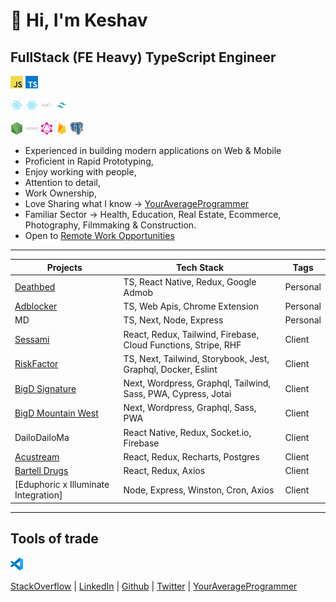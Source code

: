 # 👋 Hi, I'm Keshav  

## FullStack (FE Heavy) TypeScript Engineer

<code><img height="20" src="https://raw.githubusercontent.com/github/explore/80688e429a7d4ef2fca1e82350fe8e3517d3494d/topics/javascript/javascript.png"></code>
<code><img height="20" src="https://raw.githubusercontent.com/github/explore/80688e429a7d4ef2fca1e82350fe8e3517d3494d/topics/typescript/typescript.png"></code>

<code><img height="20" src="https://raw.githubusercontent.com/github/explore/80688e429a7d4ef2fca1e82350fe8e3517d3494d/topics/react/react.png"></code>
<code><img height="20" src="https://raw.githubusercontent.com/github/explore/80688e429a7d4ef2fca1e82350fe8e3517d3494d/topics/react-native/react-native.png"></code>
<code><img height="20" src="https://raw.githubusercontent.com/github/explore/28b02bbc9ad9f7a503c43775aebeb515dc2da5fc/topics/nextjs/nextjs.png"></code>
<code><img height="20" src="https://raw.githubusercontent.com/github/explore/882462b8ecc337fd9c9b2572bc463a1cbc88fb6a/topics/tailwind/tailwind.png"></code>

<code><img height="20" src="https://raw.githubusercontent.com/github/explore/80688e429a7d4ef2fca1e82350fe8e3517d3494d/topics/nodejs/nodejs.png"></code>
<code><img height="20" src="https://raw.githubusercontent.com/github/explore/80688e429a7d4ef2fca1e82350fe8e3517d3494d/topics/express/express.png"></code>
<code><img height="20" src="https://raw.githubusercontent.com/github/explore/5c058a388828bb5fde0bcafd4bc867b5bb3f26f3/topics/graphql/graphql.png"></code>
<code><img height="20" src="https://raw.githubusercontent.com/github/explore/5c058a388828bb5fde0bcafd4bc867b5bb3f26f3/topics/firebase/firebase.png"></code>
<code><img height="20" src="https://raw.githubusercontent.com/github/explore/80688e429a7d4ef2fca1e82350fe8e3517d3494d/topics/postgresql/postgresql.png"></code>


- Experienced in building modern applications on Web & Mobile
- Proficient in Rapid Prototyping,
- Enjoy working with people,
- Attention to detail,
- Work Ownership,
- Love Sharing what I know → [YourAverageProgrammer](https://www.youtube.com/channel/UC19U_d3EDdiwBw_P5Md1WGg)
- Familiar Sector → Health, Education, Real Estate, Ecommerce, Photography, Filmmaking & Construction.
- Open to [Remote Work Opportunities](mailto:hello@keshavdulal.com)

---

Projects | Tech Stack | Tags
--- | --- | ---
[Deathbed](https://www.deathbed.app/) | TS, React Native, Redux, Google Admob | Personal
[Adblocker](https://chrome.google.com/webstore/detail/onlinekhabar-adblocker/mlphgcnljdljnjchfbpcdcbipdomconf?hl=en&authuser=0) | TS, Web Apis, Chrome Extension | Personal
MD | TS, Next, Node, Express | Personal
[Sessami](https://app.sessami.co/) | React, Redux, Tailwind, Firebase, Cloud Functions, Stripe, RHF | Client
[RiskFactor](https://riskfactor.com/) | TS, Next, Tailwind, Storybook, Jest, Graphql, Docker, Eslint | Client
[BigD Signature](https://www.bigdsignature.com/) | Next, Wordpress, Graphql, Tailwind, Sass, PWA, Cypress, Jotai | Client
[BigD Mountain West](https://mtnwest.big-d.com/) | Next, Wordpress, Graphql, Sass, PWA | Client
DailoDailoMa | React Native, Redux, Socket.io, Firebase | Client
[Acustream](https://app.acustream.com/) | React, Redux, Recharts, Postgres | Client
[Bartell Drugs](https://rx.bartelldrugs.com/) | React, Redux, Axios | Client
[Eduphoric x Illuminate Integration] | Node, Express, Winston, Cron, Axios | Client

---

## Tools of trade

<code><img height="20" src="https://raw.githubusercontent.com/github/explore/bbd48b997e8d0bef63f676eca4da5e1f76487b56/topics/visual-studio-code/visual-studio-code.png"></code>

<!--
Areas | Details
--- | ---
**PROGRAMMING** | TypeScript x JavaScript
**MARKUP x STYLING** | Semantic HTML, Markdown, XML, CSS, SASS, BEM, BootStrap, Tailwind, Material UI
**DQL x DATABASES** | SQL, GraphQL, PostGreSQL, MySQL, MongoDB, Redis, Firebase, Room
**FRAMEWORKS** | React, React Native, Node, Next, Gatsby, D3, jQuery, Express, Mongoose
**LIBRARIES** | Socket.io, Axios, React Hook Forms, React Spring, React Table, Source Map Explorer, DateJS, ReCharts
**STATE MGMT** | Redux, Redux Thunk, Redux Saga, Jotai, React Context
**TESTING** | Chai, Mocha, Cypress, Jest
**TOOLING** | NPM, Yarn, VsCode, ESlint, Prettier, Husky, Git, gh, zsh, Bash Scripts, Postman
**PROJECT MGMT** | Kanban, Jira, Trello, Github Projects, Pomodoro
**LEARNING** | Kotlin, Swift, UI/UX Design
**ARCHITECTURE** | SPAs, PWAs, Multi-Tenant
-->

[StackOverflow](https://stackoverflow.com/users/3556531/keshavdulal) | [LinkedIn](https://linkedin.com/keshavdulal) | [Github](https://github.com/Keshavdulal) | [Twitter](https://twitter.com/keshavdulal) | [YourAverageProgrammer](https://www.youtube.com/channel/UC19U_d3EDdiwBw_P5Md1WGg)

<!-- > [YouTube](https://www.youtube.com/keshavdulal) | [Instagram](https://www.instagram.com/keshav.dulal) | [Medium](https://medium.com/@keshavdulal) -->

<!-- ## Stats -->
<!-- REF: https://github.com/anuraghazra/github-readme-stats -->
<!-- ![](https://github-readme-stats.vercel.app/api?username=keshavdulal&show_icons=true&count_private=true&theme=onedark)  -->
<!-- ![](https://github-readme-stats.vercel.app/api/top-langs/?username=keshavdulal&count_private=true&layout=compact&theme=onedark)  -->

<!-- REF: https://github.com/ryo-ma/github-profile-trophy#specify-the-maximum-row--column-size -->
<!-- [![trophy](https://github-profile-trophy.vercel.app/?username=keshavdulal&row=1&margin-w=15&margin-h=15&theme=onedark)](https://github.com/ryo-ma/github-profile-trophy) -->

<!-- REF: https://hits.seeyoufarm.com/ -->
<!-- [![Hits](https://hits.seeyoufarm.com/api/count/incr/badge.svg?url=https%3A%2F%2Fgithub.com%2Fkeshavdulal&count_bg=%2379C83D&title_bg=%23555555&icon=&icon_color=%23E7E7E7&title=ghProfileVisits&edge_flat=false)](https://hits.seeyoufarm.com) -->
